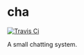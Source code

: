 # cha
[![Travis Ci](https://travis-ci.org/chaosink/cha.svg)](https://travis-ci.org/chaosink/cha.svg)

A small chatting system.
